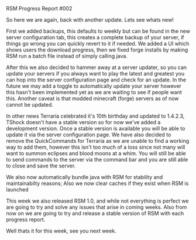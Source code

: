 RSM Progress Report #002

So here we are again, back with another update. Lets see whats new!

First we added backups, this defaults to weekly but can be found in the new server configuration tab, this creates a complete backup of your server, if things go wrong you can quickly revert to it if needed. We added a UI which shows users the download progress, then we fixed forge installs by making RSM run a batch file instead of simply calling java.

After this we also decided to hammer away at a server updater, so you can update your servers if you always want to play the latest and greatest you can hop into the server configuration page and check for an update. In the future we may add a toggle to automatically update your server however this hasn't been implemented yet as we are waiting to see if people want this. Another caveat is that modded minecraft (forge) servers as of now cannot be updated.

In other news Terraria celebrated it's 10th birthday and updated to 1.4.2.3, TShock doesn't have a stable version so for now we've added a development version. Once a stable version is available you will be able to update it via the server configuration page. We have also decided to remove the QuickCommands for Terraria as we are unable to find a working way to add them, however this isn't too much of a loss since not many will want to summon eclipses and blood moons at a whim.  You will still be able to send commands to the server via the command bar and you are still able to close and save the server.

We also now automatically bundle java with RSM for stability and maintainabilty reasons; Also we now clear caches if they exist when RSM is launched

This week we also released RSM 1.0, and while not everything is perfect we are going to try and solve any issues that arise in coming weeks. Also from now on we are going to try and release a stable version of RSM with each progress report. 

Well thats it for this week, see you next week.
